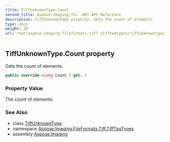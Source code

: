 ```yaml
---
title: TiffUnknownType.Count
second_title: Aspose.Imaging for .NET API Reference
description: TiffUnknownType property. Gets the count of elements
type: docs
weight: 20
url: /net/aspose.imaging.fileformats.tiff.tifftagtypes/tiffunknowntype/count/
---
```

## TiffUnknownType.Count property

Gets the count of elements.

```csharp
public override ulong Count { get; }
```

### Property Value

The count of elements.

### See Also

* class [TiffUnknownType](../)
* namespace [Aspose.Imaging.FileFormats.Tiff.TiffTagTypes](../../tiffunknowntype/)
* assembly [Aspose.Imaging](../../../)



